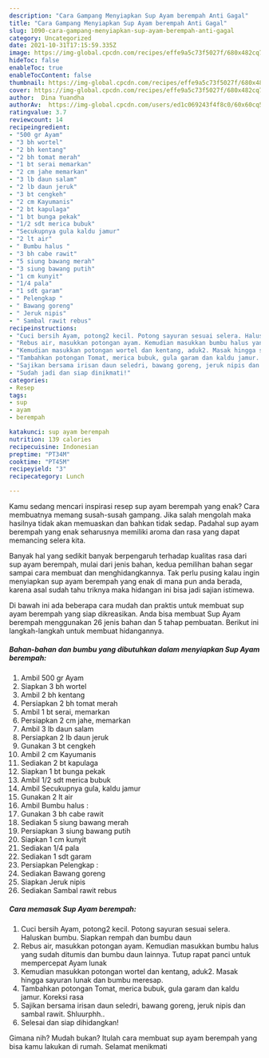 ```yaml
---
description: "Cara Gampang Menyiapkan Sup Ayam berempah Anti Gagal"
title: "Cara Gampang Menyiapkan Sup Ayam berempah Anti Gagal"
slug: 1090-cara-gampang-menyiapkan-sup-ayam-berempah-anti-gagal
category: Uncategorized
date: 2021-10-31T17:15:59.335Z
image: https://img-global.cpcdn.com/recipes/effe9a5c73f5027f/680x482cq70/sup-ayam-berempah-foto-resep-utama.jpg
hideToc: false
enableToc: true
enableTocContent: false
thumbnail: https://img-global.cpcdn.com/recipes/effe9a5c73f5027f/680x482cq70/sup-ayam-berempah-foto-resep-utama.jpg
cover: https://img-global.cpcdn.com/recipes/effe9a5c73f5027f/680x482cq70/sup-ayam-berempah-foto-resep-utama.jpg
author:  Dina Yuandha
authorAv:  https://img-global.cpcdn.com/users/ed1c069243f4f8c0/60x60cq50/avatar.jpg
ratingvalue: 3.7
reviewcount: 14
recipeingredient:
- "500 gr Ayam"
- "3 bh wortel"
- "2 bh kentang"
- "2 bh tomat merah"
- "1 bt serai memarkan"
- "2 cm jahe memarkan"
- "3 lb daun salam"
- "2 lb daun jeruk"
- "3 bt cengkeh"
- "2 cm Kayumanis"
- "2 bt kapulaga"
- "1 bt bunga pekak"
- "1/2 sdt merica bubuk"
- "Secukupnya gula kaldu jamur"
- "2 lt air"
- " Bumbu halus "
- "3 bh cabe rawit"
- "5 siung bawang merah"
- "3 siung bawang putih"
- "1 cm kunyit"
- "1/4 pala"
- "1 sdt garam"
- " Pelengkap "
- " Bawang goreng"
- " Jeruk nipis"
- " Sambal rawit rebus"
recipeinstructions:
- "Cuci bersih Ayam, potong2 kecil. Potong sayuran sesuai selera. Haluskan bumbu. Siapkan rempah dan bumbu daun"
- "Rebus air, masukkan potongan ayam. Kemudian masukkan bumbu halus yang sudah ditumis dan bumbu daun lainnya. Tutup rapat panci untuk mempercepat Ayam lunak"
- "Kemudian masukkan potongan wortel dan kentang, aduk2. Masak hingga sayuran lunak dan bumbu meresap."
- "Tambahkan potongan Tomat, merica bubuk, gula garam dan kaldu jamur. Koreksi rasa"
- "Sajikan bersama irisan daun seledri, bawang goreng, jeruk nipis dan sambal rawit. Shluurphh.."
- "Sudah jadi dan siap dinikmati!"
categories:
- Resep
tags:
- sup
- ayam
- berempah

katakunci: sup ayam berempah 
nutrition: 139 calories
recipecuisine: Indonesian
preptime: "PT34M"
cooktime: "PT45M"
recipeyield: "3"
recipecategory: Lunch

---
```



Kamu sedang mencari inspirasi resep sup ayam berempah yang enak? Cara membuatnya memang susah-susah gampang. Jika salah mengolah maka hasilnya tidak akan memuaskan dan bahkan tidak sedap. Padahal sup ayam berempah yang enak seharusnya memiliki aroma dan rasa yang dapat memancing selera kita.




Banyak hal yang sedikit banyak berpengaruh terhadap kualitas rasa dari sup ayam berempah, mulai dari jenis bahan, kedua pemilihan bahan segar sampai cara membuat dan menghidangkannya. Tak perlu pusing kalau ingin menyiapkan sup ayam berempah yang enak di mana pun anda berada, karena asal sudah tahu triknya maka hidangan ini bisa jadi sajian istimewa.


Di bawah ini ada beberapa cara mudah dan praktis untuk membuat sup ayam berempah yang siap dikreasikan. Anda bisa membuat Sup Ayam berempah menggunakan 26 jenis bahan dan 5 tahap pembuatan. Berikut ini langkah-langkah untuk membuat hidangannya.

<!--inarticleads1-->

##### Bahan-bahan dan bumbu yang dibutuhkan dalam menyiapkan Sup Ayam berempah:

1. Ambil 500 gr Ayam
1. Siapkan 3 bh wortel
1. Ambil 2 bh kentang
1. Persiapkan 2 bh tomat merah
1. Ambil 1 bt serai, memarkan
1. Persiapkan 2 cm jahe, memarkan
1. Ambil 3 lb daun salam
1. Persiapkan 2 lb daun jeruk
1. Gunakan 3 bt cengkeh
1. Ambil 2 cm Kayumanis
1. Sediakan 2 bt kapulaga
1. Siapkan 1 bt bunga pekak
1. Ambil 1/2 sdt merica bubuk
1. Ambil Secukupnya gula, kaldu jamur
1. Gunakan 2 lt air
1. Ambil  Bumbu halus :
1. Gunakan 3 bh cabe rawit
1. Sediakan 5 siung bawang merah
1. Persiapkan 3 siung bawang putih
1. Siapkan 1 cm kunyit
1. Sediakan 1/4 pala
1. Sediakan 1 sdt garam
1. Persiapkan  Pelengkap :
1. Sediakan  Bawang goreng
1. Siapkan  Jeruk nipis
1. Sediakan  Sambal rawit rebus




<!--inarticleads2-->

##### Cara memasak Sup Ayam berempah:

1. Cuci bersih Ayam, potong2 kecil. Potong sayuran sesuai selera. Haluskan bumbu. Siapkan rempah dan bumbu daun
1. Rebus air, masukkan potongan ayam. Kemudian masukkan bumbu halus yang sudah ditumis dan bumbu daun lainnya. Tutup rapat panci untuk mempercepat Ayam lunak
1. Kemudian masukkan potongan wortel dan kentang, aduk2. Masak hingga sayuran lunak dan bumbu meresap.
1. Tambahkan potongan Tomat, merica bubuk, gula garam dan kaldu jamur. Koreksi rasa
1. Sajikan bersama irisan daun seledri, bawang goreng, jeruk nipis dan sambal rawit. Shluurphh..
1. Selesai dan siap dihidangkan!



Gimana nih? Mudah bukan? Itulah cara membuat sup ayam berempah yang bisa kamu lakukan di rumah. Selamat menikmati
